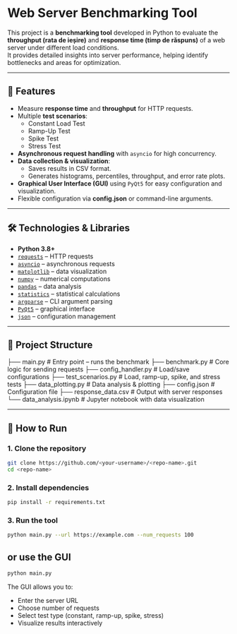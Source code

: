 # Web Server Benchmarking Tool

This project is a **benchmarking tool** developed in Python to evaluate the **throughput (rata de ieșire)** and **response time (timp de răspuns)** of a web server under different load conditions.  
It provides detailed insights into server performance, helping identify bottlenecks and areas for optimization.

---

## 📌 Features
- Measure **response time** and **throughput** for HTTP requests.  
- Multiple **test scenarios**:
  - Constant Load Test
  - Ramp-Up Test
  - Spike Test
  - Stress Test
- **Asynchronous request handling** with `asyncio` for high concurrency.  
- **Data collection & visualization**:
  - Saves results in CSV format.
  - Generates histograms, percentiles, throughput, and error rate plots.  
- **Graphical User Interface (GUI)** using `PyQt5` for easy configuration and visualization.  
- Flexible configuration via **config.json** or command-line arguments.

---

## 🛠️ Technologies & Libraries
- **Python 3.8+**
- [`requests`](https://docs.python-requests.org/) – HTTP requests  
- [`asyncio`](https://docs.python.org/3/library/asyncio.html) – asynchronous requests  
- [`matplotlib`](https://matplotlib.org/) – data visualization  
- [`numpy`](https://numpy.org/) – numerical computations  
- [`pandas`](https://pandas.pydata.org/) – data analysis  
- [`statistics`](https://docs.python.org/3/library/statistics.html) – statistical calculations  
- [`argparse`](https://docs.python.org/3/library/argparse.html) – CLI argument parsing  
- [`PyQt5`](https://riverbankcomputing.com/software/pyqt/) – graphical interface  
- [`json`](https://docs.python.org/3/library/json.html) – configuration management  

---

## 📂 Project Structure
├── main.py # Entry point – runs the benchmark
├── benchmark.py # Core logic for sending requests
├── config_handler.py # Load/save configurations
├── test_scenarios.py # Load, ramp-up, spike, and stress tests
├── data_plotting.py # Data analysis & plotting
├── config.json # Configuration file
├── response_data.csv # Output with server responses
└── data_analysis.ipynb # Jupyter notebook with data visualization


---

## 🚀 How to Run

### 1. Clone the repository
```bash
git clone https://github.com/<your-username>/<repo-name>.git
cd <repo-name>
```

### 2. Install dependencies
```bash
pip install -r requirements.txt
```

### 3. Run the tool
```bash
python main.py --url https://example.com --num_requests 100
```

## or use the GUI
```bash
python main.py
```

The GUI allows you to:

- Enter the server URL
- Choose number of requests
- Select test type (constant, ramp-up, spike, stress)
- Visualize results interactively
